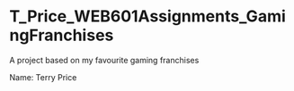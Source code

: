 # T_Price_WEB601Assignments_GamingFranchises
 A project based on my favourite gaming franchises

Name: Terry Price

